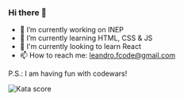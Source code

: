 ### Hi there 👋


- 💼 I’m currently working on INEP
- 🌱 I’m currently learning HTML, CSS & JS
- 🔭 I'm currently looking to learn React
- 📫 How to reach me: leandro.fcode@gmail.com

P.S.: I am having fun with codewars!
<p align="left"> <img src="https://www.codewars.com/users/NotJotunnn/badges/large" alt="Kata score" /> </p>

